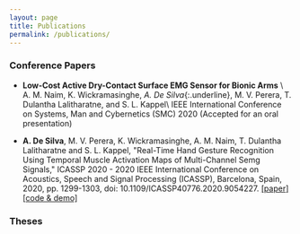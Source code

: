 ```yaml
---
layout: page
title: Publications
permalink: /publications/
---
```


### Conference Papers

* **Low-Cost Active Dry-Contact Surface EMG Sensor for Bionic Arms** \\
A. M. Naim, K. Wickramasinghe, *A. De Silva*{:.underline}, M. V. Perera, T. Dulantha Lalitharatne, and S. L. Kappel\\
IEEE International Conference on Systems, Man and Cybernetics (SMC) 2020 (Accepted for an oral presentation)

* **A. De Silva**, M. V. Perera, K. Wickramasinghe, A. M. Naim, T. Dulantha Lalitharatne and S. L. Kappel, "Real-Time Hand Gesture Recognition Using Temporal Muscle Activation Maps of Multi-Channel Semg Signals," ICASSP 2020 - 2020 IEEE International Conference on Acoustics, Speech and Signal Processing (ICASSP), Barcelona, Spain, 2020, pp. 1299-1303, doi: 10.1109/ICASSP40776.2020.9054227. [[paper]](https://ieeexplore.ieee.org/document/9054227) [[code & demo]](https://github.com/Laknath1996/Real-Time-Hand-Gesture-Recognition-with-TMA-Maps)

### Theses
